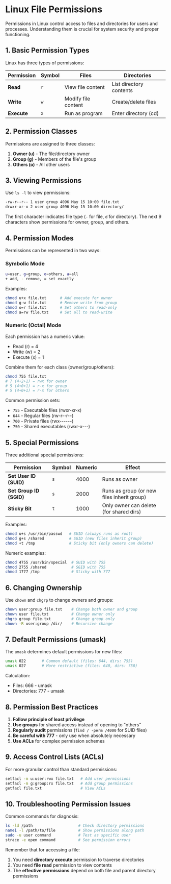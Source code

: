 # **Linux File Permissions**

Permissions in Linux control access to files and directories for users and processes. Understanding them is crucial for system security and proper functioning.

## **1. Basic Permission Types**

Linux has three types of permissions:

| Permission | Symbol | Files | Directories |
|------------|--------|-------|-------------|
| **Read**   | `r`    | View file content | List directory contents |
| **Write**  | `w`    | Modify file content | Create/delete files |
| **Execute**| `x`    | Run as program | Enter directory (cd) |

## **2. Permission Classes**

Permissions are assigned to three classes:

1. **Owner (u)** - The file/directory owner
2. **Group (g)** - Members of the file's group
3. **Others (o)** - All other users

## **3. Viewing Permissions**

Use `ls -l` to view permissions:

```bash
-rw-r--r-- 1 user group 4096 May 15 10:00 file.txt
drwxr-xr-x 2 user group 4096 May 15 10:00 directory/
```

The first character indicates file type (`-` for file, `d` for directory). The next 9 characters show permissions for owner, group, and others.

## **4. Permission Modes**

Permissions can be represented in two ways:

### **Symbolic Mode**
```bash
u=user, g=group, o=others, a=all
+ add, - remove, = set exactly
```

Examples:
```bash
chmod u+x file.txt      # Add execute for owner
chmod g-w file.txt      # Remove write from group
chmod o=r file.txt      # Set others to read-only
chmod a=rw file.txt     # Set all to read-write
```

### **Numeric (Octal) Mode**
Each permission has a numeric value:
- Read (r) = 4
- Write (w) = 2
- Execute (x) = 1

Combine them for each class (owner/group/others):

```bash
chmod 755 file.txt
# 7 (4+2+1) = rwx for owner
# 5 (4+0+1) = r-x for group
# 5 (4+0+1) = r-x for others
```

Common permission sets:
- `755` - Executable files (rwxr-xr-x)
- `644` - Regular files (rw-r--r--)
- `700` - Private files (rwx------)
- `750` - Shared executables (rwxr-x---)

## **5. Special Permissions**

Three additional special permissions:

| Permission | Symbol | Numeric | Effect |
|------------|--------|---------|--------|
| **Set User ID (SUID)** | `s` | 4000 | Runs as owner |
| **Set Group ID (SGID)** | `s` | 2000 | Runs as group (or new files inherit group) |
| **Sticky Bit** | `t` | 1000 | Only owner can delete (for shared dirs) |

Examples:
```bash
chmod u+s /usr/bin/passwd   # SUID (always runs as root)
chmod g+s /shared           # SGID (new files inherit group)
chmod +t /tmp               # Sticky bit (only owners can delete)
```

Numeric examples:
```bash
chmod 4755 /usr/bin/special  # SUID with 755
chmod 2755 /shared           # SGID with 755
chmod 1777 /tmp              # Sticky with 777
```

## **6. Changing Ownership**

Use `chown` and `chgrp` to change owners and groups:

```bash
chown user:group file.txt    # Change both owner and group
chown user file.txt          # Change owner only
chgrp group file.txt         # Change group only
chown -R user:group /dir/    # Recursive change
```

## **7. Default Permissions (umask)**

The `umask` determines default permissions for new files:

```bash
umask 022       # Common default (files: 644, dirs: 755)
umask 027       # More restrictive (files: 640, dirs: 750)
```

Calculation:
- Files: 666 - umask
- Directories: 777 - umask

## **8. Permission Best Practices**

1. **Follow principle of least privilege**
2. **Use groups** for shared access instead of opening to "others"
3. **Regularly audit** permissions (`find / -perm /4000` for SUID files)
4. **Be careful with 777** - only use when absolutely necessary
5. **Use ACLs** for complex permission schemes

## **9. Access Control Lists (ACLs)**

For more granular control than standard permissions:

```bash
setfacl -m u:user:rwx file.txt   # Add user permissions
setfacl -m g:group:rx file.txt   # Add group permissions
getfacl file.txt                 # View ACLs
```

## **10. Troubleshooting Permission Issues**

Common commands for diagnosis:

```bash
ls -ld /path                    # Check directory permissions
namei -l /path/to/file          # Show permissions along path
sudo -u user command            # Test as specific user
strace -e open command          # See permission errors
```

Remember that for accessing a file:
1. You need **directory execute** permission to traverse directories
2. You need **file read** permission to view contents
3. The **effective permissions** depend on both file and parent directory permissions
